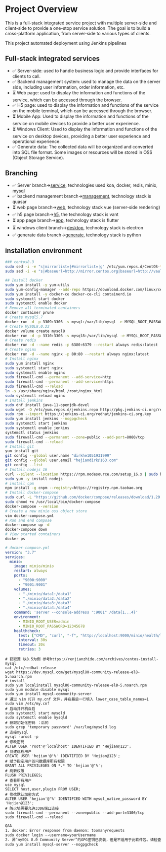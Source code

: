 # Project Overview

This is a full-stack integrated service project with multiple server-side and client-side to provide a one-stop service solution. The goal is to build a cross-platform application, from server-side to various types of clients.

This project automated deployment using Jenkins pipelines

## Full-stack integrated services

- ✅ Server-side: used to handle business logic and provide interfaces for clients to call.
- ✅ Backend management system: used to manage the data on the server side, including user information, order information, etc.
- ⏳ Web page: used to display the information and functions of the service, which can be accessed through the browser.
- ✅ H5 page: used to display the information and functions of the service on the mobile terminal, which can be accessed through the browser.
- ⏳ Mobile App: Used to display the information and functions of the service on mobile devices to provide a better user experience.
- ⏳ Windows Client: Used to display the information and functions of the service on desktop devices, providing a better user experience and operational experience.
- ✅ Generate data: The collected data will be organized and converted into SQL file format. Some images or resources will be stored in OSS (Object Storage Service).

## Branching

- ✅ Server branch->[service](https://github.com/dirkhe1051931999/aphelios/tree/service), technologies used koa, docker, redis, minio, mysql
- ✅ backend management branch->[management](https://github.com/dirkhe1051931999/aphelios/tree/management), technology stack is quasar
- ⏳ web page branch->[web](https://github.com/dirkhe1051931999/aphelios/tree/web), technology stack vue (server-side rendering)
- ✅ h5 page branch->[h5](https://github.com/dirkhe1051931999/aphelios/tree/h5), the technology stack is vant
- ⏳ app page branch->[app](https://github.com/dirkhe1051931999/aphelios/tree/app), technology stack is flutter
- ⏳ windows client branch->[desktop](https://github.com/dirkhe1051931999/aphelios/tree/desktop), technology stack is electron
- ✅ generate data branch->[generate](https://github.com/dirkhe1051931999/aphelios/tree/generate), technology stack is python

## installation environment

```bash
### centos8.3
sudo sed -i -e "s|mirrorlist=|#mirrorlist=|g" /etc/yum.repos.d/CentOS-*
sudo sed -i -e "s|#baseurl=http://mirror.centos.org|baseurl=http://vault.centos.org|g" /etc/yum.repos.d/CentOS-*
```

```bash
## Install docker
sudo yum install -y yum-utils
sudo yum-config-manager --add-repo https://download.docker.com/linux/centos/docker-ce.repo
sudo yum install -y docker-ce docker-ce-cli containerd.io
sudo systemctl start docker
sudo systemctl enable docker
# Remove all terminated containers
docker container prune
# Create mysql5.7
docker run -d -p 3309:3306 -v mysql:/var/lib/mysql -e MYSQL_ROOT_PASSWORD=123456 --name mysql --restart always mysql:5.7
# Create MySQL8.0.23
docker volume create mysql8
docker run -d -p 3310:3306 -v mysql8:/var/lib/mysql -e MYSQL_ROOT_PASSWORD=123456 --name mysql8 --restart always mysql:8.0.23
# Create redis
docker run -d --name redis -p 6380:6379 --restart always redis:latest
# Create nginx
docker run -d --name nginx -p 80:80 --restart always nginx:latest
# Install nginx
sudo yum install nginx
sudo systemctl start nginx
sudo systemctl enable nginx
sudo firewall-cmd --permanent --add-service=http
sudo firewall-cmd --permanent --add-service=https
sudo firewall-cmd --reload
ln -s /usr/share/nginx/html /root/nginx_html
sudo systemctl reload nginx
# Install jenkins
sudo dnf install java-11-openjdk-devel
sudo wget -O /etc/yum.repos.d/jenkins.repo http://pkg.jenkins-ci.org/redhat-stable/jenkins.repo
sudo rpm --import https://jenkins-ci.org/redhat/jenkins-ci.org.key
sudo yum install jenkins --nogpgcheck
sudo systemctl start jenkins
sudo systemctl enable jenkins
systemctl status jenkins 
sudo firewall-cmd --permanent --zone=public --add-port=8080/tcp
sudo firewall-cmd --reload
# Install git
yum install git
git config --global user.name "dirkhe1051931999"
git config --global user.email "hejiandirk@163.com"
git config --list
# Install nodejs 16
curl --silent --location https://rpm.nodesource.com/setup_16.x | sudo bash
sudo yum -y install nodejs
# install cpm
npm install -g cnpm --registry=https://registry.npm.taobao.org
# Install docker-compose
sudo curl -L "https://github.com/docker/compose/releases/download/1.29.2/docker-compose-$(uname -s)-$(uname -m)" -o /usr/local/bin/docker-compose
sudo chmod +x /usr/local/bin/docker-compose
docker-compose --version
# Create a new minio oss object store
vim docker-compose.yml
# Run and end compose
docker-compose up -d
docker-compose down
# View started containers
docker ps
```
```yml
# docker-compose.yml
version: "3.7"
services:
  minio:
    image: minio/minio
    restart: always
    ports:
      - "9000:9000"
      - "9001:9001"
    volumes:
      - "./minio/data1:/data1"
      - "./minio/data2:/data2"
      - "./minio/data3:/data3"
      - "./minio/data4:/data4"
    command: 'server --console-address ":9001" /data{1...4}'
    environment:
      - MINIO_ROOT_USER=admin
      - MINIO_ROOT_PASSWORD=12345678
    healthcheck:
      test: ["CMD", "curl", "-f", "http://localhost:9000/minio/health/live"]
      interval: 30s
      timeout: 20s
      retries: 3
```
```shell
# 获取源 以8.5为例 参考https://renjianzhide.com/archives/centos-install-mysql
cat /etc/redhat-release
wget https://dev.mysql.com/get/mysql80-community-release-el8-5.noarch.rpm
# install
sudo yum localinstall mysql80-community-release-el8-5.noarch.rpm
sudo yum module disable mysql
sudo yum install mysql-community-server
# 通过 vim 打开 my.cnf 文件，并在最后一行填入 lower_case_table_names=1
sudo vim /etc/my.cnf
# 启动并开机自启
sudo systemctl start mysqld
sudo systemctl enable mysqld
# 获取初始化密码 ：后的
sudo grep 'temporary password' /var/log/mysqld.log
# 连接mysql
mysql -uroot -p
# 修改密码
ALTER USER 'root'@'localhost' IDENTIFIED BY 'Hejian@123';
# 创建远程用户
CREATE USER 'hejian'@'%' IDENTIFIED BY 'Hejian@123';
# 赋予指定用户访问数据库所有权限
GRANT ALL PRIVILEGES ON *.* TO 'hejian'@'%';
# 刷新权限
FLUSH PRIVILEGES;
# 查看所有用户
use mysql
SELECT host,user,plugin FROM USER;
# 修改默认加密方式
ALTER USER 'hejian'@'%' IDENTIFIED WITH mysql_native_password BY 'Hejian@123';
# 防火墙需要允许3306端口连接
sudo firewall-cmd --permanent --zone=public --add-port=3306/tcp
sudo firewall-cmd --reload
```
```txt
Q&A
1. docker: Error response from daemon: toomanyrequests
sudo docker login --username=yourUsername
2. 源“mySQL 8.0 Community Server”的GPG密钥已安装，但是不适用于此软件包。请检查源的公钥URL是否配置正确。
sudo yum install mysql-server --nogpgcheck
```
